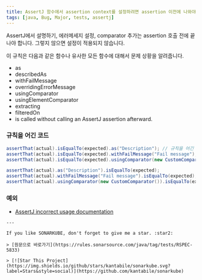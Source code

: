 ```yaml
---
title: AssertJ 함수에서 assertion context를 설정하려면 assertion 이전에 나와야 합니다.
tags: [java, Bug, Major, tests, assertj]
---
```


AssertJ에서 설명하기, 에러메세지 설정, comparator 추가는 assertion 호출 전에 끝나야 합니다. 그렇지 않으면 설정이 적용되지 않습니다.

이 규칙은 다음과 같은 함수나 유사한 모든 함수에 대해서 문제 상황을 알려줍니다.

* as 
* describedAs 
* withFailMessage 
* overridingErrorMessage 
* usingComparator 
* usingElementComparator 
* extracting 
* filteredOn 
* is called without calling an AssertJ assertion afterward.

### 규칙을 어긴 코드

```java
assertThat(actual).isEqualTo(expected).as("Description"); // 규칙을 어긴 코드
assertThat(actual).isEqualTo(expected).withFailMessage("Fail message"); // 규칙을 어긴 코드
assertThat(actual).isEqualTo(expected).usingComparator(new CustomComparator()); // 규칙을 어긴 코드
```

```java
assertThat(actual).as("Description").isEqualTo(expected);
assertThat(actual).withFailMessage("Fail message").isEqualTo(expected);
assertThat(actual).usingComparator(new CustomComparator()).isEqualTo(expected);

```

### 예외

* [AssertJ incorrect usage documentation](https://assertj.github.io/doc/#calling-as-after-the-assertion)

```
---

If you like SONARKUBE, don't forget to give me a star. :star2:

> [원문으로 바로가기](https://rules.sonarsource.com/java/tag/tests/RSPEC-5833)

> [![Star This Project](https://img.shields.io/github/stars/kantabile/sonarkube.svg?label=Stars&style=social)](https://github.com/kantabile/sonarkube)
